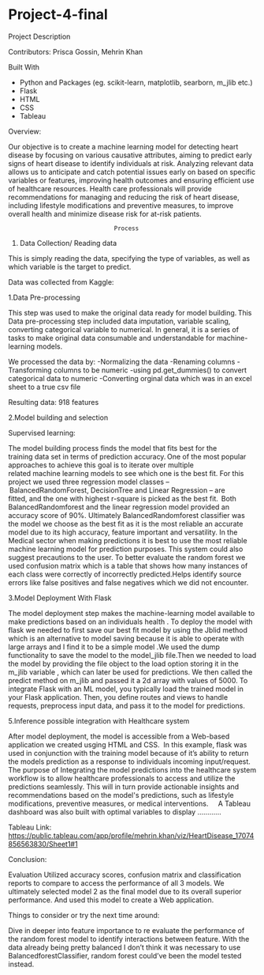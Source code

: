 # Project-4-final

Project Description

Contributors:
Prisca Gossin,
Mehrin Khan 

Built With
* Python and Packages (eg. scikit-learn, matplotlib, searborn, m_jlib etc.)
* Flask
* HTML
* CSS
* Tableau


Overview:

Our objective is to create a machine learning model for detecting heart disease by focusing on various causative attributes, aiming to predict early signs of heart disease to identify individuals at risk. Analyzing relevant data allows us to anticipate and catch potential issues early on based on specific variables or features, improving health outcomes and ensuring efficient use of healthcare resources. Health care professionals will provide recommendations for managing and reducing the risk of heart disease, including lifestyle modifications and preventive measures, to improve overall health and minimize disease risk for at-risk patients.
                                  
                                  Process



1. Data Collection/ Reading data

This is simply reading the data, specifying the type of variables, as well as which variable is the target to predict.

Data was collected from Kaggle: 



1.Data Pre-processing

This step was used to make the original data ready for model building. This Data pre-processing step included data imputation, variable scaling, converting categorical variable to numerical. In general, it is a series of tasks to make original data consumable and understandable for machine-learning models. 

We processed the data by:
-Normalizing the data
-Renaming columns
-Transforming columns to be numeric
-using pd.get_dummies() to convert categorical data to numeric
-Converting orginal data which was in an excel sheet to a true csv file

Resulting data: 918 features


2.Model building and selection

Supervised learning:

The model building process finds the model that fits best for the training data set in terms of prediction accuracy. One of the most popular approaches to achieve this goal is to iterate over multiple related machine learning models to see which one is the best fit. For this project we used three regression model classes – BalancedRandomForest, DecisionTree and Linear Regression – are fitted, and the one with highest r-square is picked as the best fit.  Both BalancedRandomforest and the linear regression model provided an accuracy score of 90%. Ultimately BalancedRandomforest classifier was the model we choose as the best fit as it is the most reliable an accurate model due to its high accuracy, feature important and versatility. In the Medical sector when making predictions it is best to use the most reliable machine learning model for prediction purposes. This system could also suggest precautions to the user. To better evaluate the random forest we used confusion matrix  which is a table that shows how many instances of each class were correctly of incorrectly predicted.Helps identify source errors like false positives and false negatives which we did not encounter.

3.Model Deployment With Flask

The model deployment step makes the machine-learning model available to make predictions based on an individuals health .
To deploy the model with flask we needed to first save our best fit model by using the Jblid  method which is an alternative to model saving because it is able to operate with large arrays and I find it to be a simple model .We used the dump functionality to save the model to the model_jlib file.Then we needed to load the model by providing the file object to the load option storing it in the m_jlib variable , which can later be used for predictions. We then called the predict method on m_jlib and passed it a 2d array with values of 5000. To integrate Flask with an ML model, you typically load the trained model in your Flask application. Then, you define routes and views to handle requests, preprocess input data, and pass it to the model for predictions.

5.Inference possible integration with Healthcare system

After model deployment, the model is accessible from a Web-based application we created usging HTML and CSS.
 In this example, flask was used in conjunction with the training model because of it’s ability to return the models prediction as a response to individuals incoming input/request. The purpose of Integrating the model predictions into the healthcare system workflow is to allow healthcare professionals to access and utilize the predictions seamlessly. This will in turn provide actionable insights and recommendations based on the model's predictions, such as lifestyle modifications, preventive measures, or medical interventions.
 
 
A Tableau dashboard was also built with optimal variables to display …………


Tableau Link: [
](https://public.tableau.com/app/profile/mehrin.khan/viz/HeartDisease_17074856563830/Sheet1#1)https://public.tableau.com/app/profile/mehrin.khan/viz/HeartDisease_17074856563830/Sheet1#1


Conclusion:

Evaluation
    Utilized accuracy scores, confusion matrix and classification reports to
    compare to access the performance of all 3 models. We ultimately selected model 2 as the final model due to its overall superior performance. And used this model to create a Web application.

Things to consider or try the next time around:

Dive in deeper into feature importance to re evaluate the performance of the random forest model to identify interactions between feature.
With the data already being pretty balanced I don’t think it was necessary to use BalancedforestClassifier, random forest could’ve been the model tested instead.


  
    
